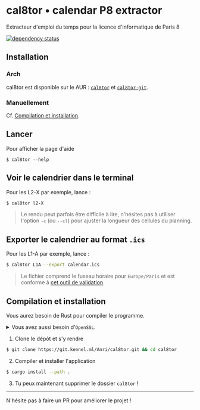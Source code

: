 # cal8tor • **cal**endar P**8** extrac**tor**

Extracteur d'emploi du temps pour la licence d'informatique de Paris 8

[![dependency status](https://deps.rs/repo/gitea/git.kennel.ml/Anri/cal8tor/status.svg)](https://deps.rs/repo/gitea/git.kennel.ml/Anri/cal8tor)

## Installation

### Arch

cal8tor est disponible sur le AUR : [`cal8tor`](https://aur.archlinux.org/packages/cal8tor)
et [`cal8tor-git`](https://aur.archlinux.org/packages/cal8tor-git).

### Manuellement

Cf. [Compilation et installation](#compilation-et-installation).

## Lancer

Pour afficher la page d'aide

```
$ cal8tor --help
```

## Voir le calendrier dans le terminal

Pour les L2-X par exemple, lance :

```bash
$ cal8tor l2-X
```

> Le rendu peut parfois être difficile à lire, n'hésites pas à utiliser l'option
> `-c` (ou `--cl`) pour ajuster la longueur des cellules du planning.

## Exporter le calendrier au format `.ics`

Pour les L1-A par exemple, lance :

```bash
$ cal8tor L1A --export calendar.ics
```

> Le fichier comprend le fuseau horaire pour `Europe/Paris` et est
> conforme à [cet outil de validation](https://icalendar.org/validator.html).

## Compilation et installation

Vous aurez besoin de Rust pour compiler le programme.

<details><summary>Vous avez aussi besoin d'<code>OpenSSL</code>.</summary>

-   Ubuntu: `sudo apt install libssl-dev`
-   Fedora: `dnf install openssl-devel`
</details>

1. Clone le dépôt et s'y rendre

```bash
$ git clone https://git.kennel.ml/Anri/cal8tor.git && cd cal8tor
```

2. Compiler et installer l'application

```bash
$ cargo install --path .
```

3. Tu peux maintenant supprimer le dossier `cal8tor` !

---

N'hésite pas à faire un PR pour améliorer le projet !
